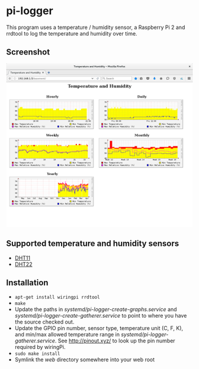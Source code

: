 # pi-logger

This program uses a temperature / humidity sensor, a
Raspberry Pi 2 and rrdtool to log the temperature and humidity
over time.


## Screenshot

![Screenshot](images/pi-logger-screenshot.png "Screenshot")


## Supported temperature and humidity sensors

* [DHT11](http://droboticsonline.com/ebaydownloads/DHT11DATASheetDFR0067.pdf)
* [DHT22](https://www.sparkfun.com/datasheets/Sensors/Temperature/DHT22.pdf)


## Installation

* `apt-get install wiringpi rrdtool`
* `make`
* Update the paths in _systemd/pi-logger-create-graphs.service_ and
  _systemd/pi-logger-create-gatherer.service_ to point to where you have
  the source checked out.
* Update the GPIO pin number, sensor type, temperature unit (C, F, K), and
  min/max allowed temperature range in
  _systemd/pi-logger-gatherer.service_. See http://pinout.xyz/ to look
  up the pin number required by wiringPi.
* `sudo make install`
* Symlink the _web_ directory somewhere into your web root

